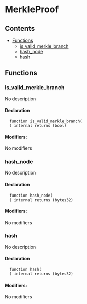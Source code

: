 # MerkleProof





## Contents
<!-- START doctoc generated TOC please keep comment here to allow auto update -->
<!-- DON'T EDIT THIS SECTION, INSTEAD RE-RUN doctoc TO UPDATE -->

- [Functions](#functions)
  - [is_valid_merkle_branch](#is_valid_merkle_branch)
  - [hash_node](#hash_node)
  - [hash](#hash)

<!-- END doctoc generated TOC please keep comment here to allow auto update -->




## Functions

### is_valid_merkle_branch
No description


#### Declaration
```solidity
  function is_valid_merkle_branch(
  ) internal returns (bool)
```

#### Modifiers:
No modifiers



### hash_node
No description


#### Declaration
```solidity
  function hash_node(
  ) internal returns (bytes32)
```

#### Modifiers:
No modifiers



### hash
No description


#### Declaration
```solidity
  function hash(
  ) internal returns (bytes32)
```

#### Modifiers:
No modifiers





